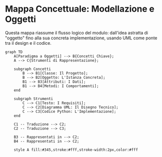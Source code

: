 # Mappa Concettuale: Modellazione e Oggetti

Questa mappa riassume il flusso logico del modulo: dall'idea astratta di "oggetto" fino alla sua concreta implementazione, usando UML come ponte tra il design e il codice.

```mermaid
graph TD
    A[Paradigma a Oggetti] --> B{Concetti Chiave};
    A --> C{Strumenti di Rappresentazione};

    subgraph Concetti
        B --> B1[Classe: Il Progetto];
        B --> B2[Oggetto: L'Istanza Concreta];
        B1 --> B3[Attributi: I Dati];
        B1 --> B4[Metodi: I Comportamenti];
    end

    subgraph Strumenti
        C --> C1[Testo: I Requisiti];
        C --> C2[Diagramma UML: Il Disegno Tecnico];
        C --> C3[Codice Python: L'Implementazione];
    end

    C1 -- Traduzione --> C2;
    C2 -- Traduzione --> C3;

    B3 -- Rappresentati in --> C2;
    B4 -- Rappresentati in --> C2;

    style A fill:#345,stroke:#fff,stroke-width:2px,color:#fff